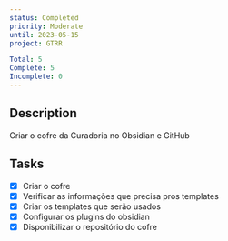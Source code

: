 ```yaml
---
status: Completed
priority: Moderate
until: 2023-05-15
project: GTRR

Total: 5
Complete: 5
Incomplete: 0
---
```

## Description
Criar o cofre da Curadoria no Obsidian e GitHub

## Tasks
- [x] Criar o cofre
- [x] Verificar as informações que precisa pros templates
- [x] Criar os templates que serão usados
- [x] Configurar os plugins do obsidian
- [x] Disponibilizar o repositório do cofre